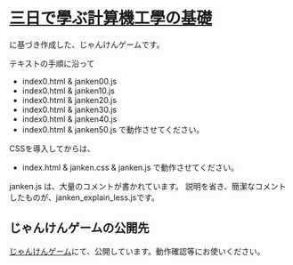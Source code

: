 # [三日で學ぶ計算機工學の基礎](https://github.com/Atelier-Mirai/cs-elementary)
に基づき作成した、じゃんけんゲームです。

テキストの手順に沿って
* index0.html & janken00.js
* index0.html & janken10.js
* index0.html & janken20.js
* index0.html & janken30.js
* index0.html & janken40.js
* index0.html & janken50.js
で動作させてください。

CSSを導入してからは、
* index.html & janken.css & janken.js
で動作させてください。

janken.js は、大量のコメントが書かれています。
説明を省き、簡潔なコメントしたものが、janken_explain_less.jsです。

## じゃんけんゲームの公開先
[じゃんけんゲーム](https://atelier-mirai-janken.netlify.app)にて、公開しています。動作確認等にお使いください。
